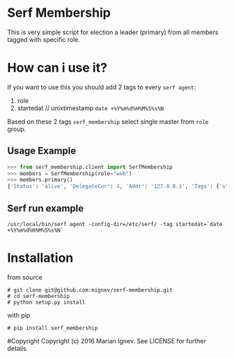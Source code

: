 Serf Membership
=======

This is very simple script for election a leader (primary) from all members tagged with specific role.

# How can i use it?

If you want to use this you should add 2 tags to every `serf agent`:

1. role
2. startedat // unixtimestamp `date +%Y%m%d%H%M%S%s%N`

Based on these 2 tags `serf_membership` select single master from `role` group.

## Usage Example

```python
>>> from serf_membership.client import SerfMembership
>>> members = SerfMembership(role="web")
>>> members.primary()
{'Status': 'alive', 'DelegateCur': 4, 'Addr': '127.0.0.1', 'Tags': {'startedat': 999999999999999999999999, 'role': 'web', 'dc': 'dc1'}, 'ProtocolMax': 3, 'DelegateMin': 2, 'ProtocolMin': 1, 'ProtocolCur': 2, 'Port': 7946, 'DelegateMax': 4, 'Name': 'os3-2.devnodes.eu-bg-sof.startappcloud.com'}
```

## Serf run example

```
/usr/local/bin/serf agent -config-dir=/etc/serf/ -tag startedat=`date +%Y%m%d%H%M%S%s%N`
```

# Installation

from source

    # git clone git@github.com:mignev/serf-membership.git
    # cd serf-membership
    # python setup.py install


with pip

    # pip install serf_membership


#Copyright
Copyright (c) 2016 Marian Ignev. See LICENSE for further details.
